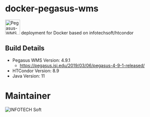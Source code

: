 # docker-pegasus-wms
<a href="https://pegasus.isi.edu/"><img src="https://raw.githubusercontent.com/pegasus-isi/pegasus/master/doc/docbook/images/pegasusfront-black-reduced.png" height="48px" alt="Pegasus-WMS"/></a> deployment for Docker based on infotechsoft/htcondor

## Build Details
 * Pegasus WMS Version: 4.9.1
   * https://pegasus.isi.edu/2019/03/06/pegasus-4-9-1-released/
 * HTCondor Version: 8.9
 * Java Version: 11
 
# Maintainer 
![INFOTECH Soft](http://infotechsoft.com/wp-content/uploads/2017/04/InfotechSoft_logo-small.png "INFOTECH Soft, Inc.")